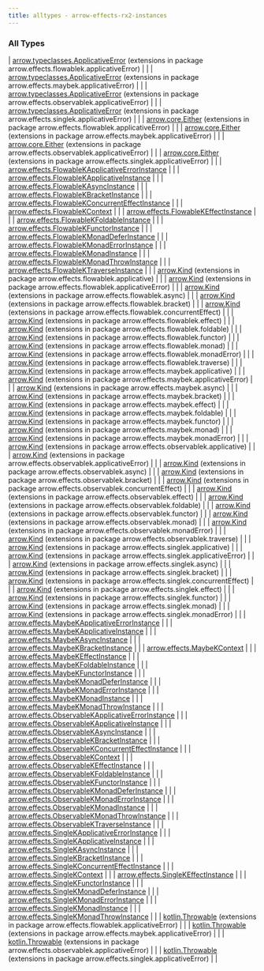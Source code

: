 ```yaml
---
title: alltypes - arrow-effects-rx2-instances
---
```


### All Types

| [arrow.typeclasses.ApplicativeError](../arrow.effects.flowablek.applicative-error/arrow.typeclasses.-applicative-error/index.html) (extensions in package arrow.effects.flowablek.applicativeError) |  |
| [arrow.typeclasses.ApplicativeError](../arrow.effects.maybek.applicative-error/arrow.typeclasses.-applicative-error/index.html) (extensions in package arrow.effects.maybek.applicativeError) |  |
| [arrow.typeclasses.ApplicativeError](../arrow.effects.observablek.applicative-error/arrow.typeclasses.-applicative-error/index.html) (extensions in package arrow.effects.observablek.applicativeError) |  |
| [arrow.typeclasses.ApplicativeError](../arrow.effects.singlek.applicative-error/arrow.typeclasses.-applicative-error/index.html) (extensions in package arrow.effects.singlek.applicativeError) |  |
| [arrow.core.Either](../arrow.effects.flowablek.applicative-error/arrow.core.-either/index.html) (extensions in package arrow.effects.flowablek.applicativeError) |  |
| [arrow.core.Either](../arrow.effects.maybek.applicative-error/arrow.core.-either/index.html) (extensions in package arrow.effects.maybek.applicativeError) |  |
| [arrow.core.Either](../arrow.effects.observablek.applicative-error/arrow.core.-either/index.html) (extensions in package arrow.effects.observablek.applicativeError) |  |
| [arrow.core.Either](../arrow.effects.singlek.applicative-error/arrow.core.-either/index.html) (extensions in package arrow.effects.singlek.applicativeError) |  |
| [arrow.effects.FlowableKApplicativeErrorInstance](../arrow.effects/-flowable-k-applicative-error-instance/index.html) |  |
| [arrow.effects.FlowableKApplicativeInstance](../arrow.effects/-flowable-k-applicative-instance/index.html) |  |
| [arrow.effects.FlowableKAsyncInstance](../arrow.effects/-flowable-k-async-instance/index.html) |  |
| [arrow.effects.FlowableKBracketInstance](../arrow.effects/-flowable-k-bracket-instance/index.html) |  |
| [arrow.effects.FlowableKConcurrentEffectInstance](../arrow.effects/-flowable-k-concurrent-effect-instance/index.html) |  |
| [arrow.effects.FlowableKContext](../arrow.effects/-flowable-k-context/index.html) |  |
| [arrow.effects.FlowableKEffectInstance](../arrow.effects/-flowable-k-effect-instance/index.html) |  |
| [arrow.effects.FlowableKFoldableInstance](../arrow.effects/-flowable-k-foldable-instance/index.html) |  |
| [arrow.effects.FlowableKFunctorInstance](../arrow.effects/-flowable-k-functor-instance/index.html) |  |
| [arrow.effects.FlowableKMonadDeferInstance](../arrow.effects/-flowable-k-monad-defer-instance/index.html) |  |
| [arrow.effects.FlowableKMonadErrorInstance](../arrow.effects/-flowable-k-monad-error-instance/index.html) |  |
| [arrow.effects.FlowableKMonadInstance](../arrow.effects/-flowable-k-monad-instance/index.html) |  |
| [arrow.effects.FlowableKMonadThrowInstance](../arrow.effects/-flowable-k-monad-throw-instance.html) |  |
| [arrow.effects.FlowableKTraverseInstance](../arrow.effects/-flowable-k-traverse-instance/index.html) |  |
| [arrow.Kind](../arrow.effects.flowablek.applicative/arrow.-kind/index.html) (extensions in package arrow.effects.flowablek.applicative) |  |
| [arrow.Kind](../arrow.effects.flowablek.applicative-error/arrow.-kind/index.html) (extensions in package arrow.effects.flowablek.applicativeError) |  |
| [arrow.Kind](../arrow.effects.flowablek.async/arrow.-kind/index.html) (extensions in package arrow.effects.flowablek.async) |  |
| [arrow.Kind](../arrow.effects.flowablek.bracket/arrow.-kind/index.html) (extensions in package arrow.effects.flowablek.bracket) |  |
| [arrow.Kind](../arrow.effects.flowablek.concurrent-effect/arrow.-kind/index.html) (extensions in package arrow.effects.flowablek.concurrentEffect) |  |
| [arrow.Kind](../arrow.effects.flowablek.effect/arrow.-kind/index.html) (extensions in package arrow.effects.flowablek.effect) |  |
| [arrow.Kind](../arrow.effects.flowablek.foldable/arrow.-kind/index.html) (extensions in package arrow.effects.flowablek.foldable) |  |
| [arrow.Kind](../arrow.effects.flowablek.functor/arrow.-kind/index.html) (extensions in package arrow.effects.flowablek.functor) |  |
| [arrow.Kind](../arrow.effects.flowablek.monad/arrow.-kind/index.html) (extensions in package arrow.effects.flowablek.monad) |  |
| [arrow.Kind](../arrow.effects.flowablek.monad-error/arrow.-kind/index.html) (extensions in package arrow.effects.flowablek.monadError) |  |
| [arrow.Kind](../arrow.effects.flowablek.traverse/arrow.-kind/index.html) (extensions in package arrow.effects.flowablek.traverse) |  |
| [arrow.Kind](../arrow.effects.maybek.applicative/arrow.-kind/index.html) (extensions in package arrow.effects.maybek.applicative) |  |
| [arrow.Kind](../arrow.effects.maybek.applicative-error/arrow.-kind/index.html) (extensions in package arrow.effects.maybek.applicativeError) |  |
| [arrow.Kind](../arrow.effects.maybek.async/arrow.-kind/index.html) (extensions in package arrow.effects.maybek.async) |  |
| [arrow.Kind](../arrow.effects.maybek.bracket/arrow.-kind/index.html) (extensions in package arrow.effects.maybek.bracket) |  |
| [arrow.Kind](../arrow.effects.maybek.effect/arrow.-kind/index.html) (extensions in package arrow.effects.maybek.effect) |  |
| [arrow.Kind](../arrow.effects.maybek.foldable/arrow.-kind/index.html) (extensions in package arrow.effects.maybek.foldable) |  |
| [arrow.Kind](../arrow.effects.maybek.functor/arrow.-kind/index.html) (extensions in package arrow.effects.maybek.functor) |  |
| [arrow.Kind](../arrow.effects.maybek.monad/arrow.-kind/index.html) (extensions in package arrow.effects.maybek.monad) |  |
| [arrow.Kind](../arrow.effects.maybek.monad-error/arrow.-kind/index.html) (extensions in package arrow.effects.maybek.monadError) |  |
| [arrow.Kind](../arrow.effects.observablek.applicative/arrow.-kind/index.html) (extensions in package arrow.effects.observablek.applicative) |  |
| [arrow.Kind](../arrow.effects.observablek.applicative-error/arrow.-kind/index.html) (extensions in package arrow.effects.observablek.applicativeError) |  |
| [arrow.Kind](../arrow.effects.observablek.async/arrow.-kind/index.html) (extensions in package arrow.effects.observablek.async) |  |
| [arrow.Kind](../arrow.effects.observablek.bracket/arrow.-kind/index.html) (extensions in package arrow.effects.observablek.bracket) |  |
| [arrow.Kind](../arrow.effects.observablek.concurrent-effect/arrow.-kind/index.html) (extensions in package arrow.effects.observablek.concurrentEffect) |  |
| [arrow.Kind](../arrow.effects.observablek.effect/arrow.-kind/index.html) (extensions in package arrow.effects.observablek.effect) |  |
| [arrow.Kind](../arrow.effects.observablek.foldable/arrow.-kind/index.html) (extensions in package arrow.effects.observablek.foldable) |  |
| [arrow.Kind](../arrow.effects.observablek.functor/arrow.-kind/index.html) (extensions in package arrow.effects.observablek.functor) |  |
| [arrow.Kind](../arrow.effects.observablek.monad/arrow.-kind/index.html) (extensions in package arrow.effects.observablek.monad) |  |
| [arrow.Kind](../arrow.effects.observablek.monad-error/arrow.-kind/index.html) (extensions in package arrow.effects.observablek.monadError) |  |
| [arrow.Kind](../arrow.effects.observablek.traverse/arrow.-kind/index.html) (extensions in package arrow.effects.observablek.traverse) |  |
| [arrow.Kind](../arrow.effects.singlek.applicative/arrow.-kind/index.html) (extensions in package arrow.effects.singlek.applicative) |  |
| [arrow.Kind](../arrow.effects.singlek.applicative-error/arrow.-kind/index.html) (extensions in package arrow.effects.singlek.applicativeError) |  |
| [arrow.Kind](../arrow.effects.singlek.async/arrow.-kind/index.html) (extensions in package arrow.effects.singlek.async) |  |
| [arrow.Kind](../arrow.effects.singlek.bracket/arrow.-kind/index.html) (extensions in package arrow.effects.singlek.bracket) |  |
| [arrow.Kind](../arrow.effects.singlek.concurrent-effect/arrow.-kind/index.html) (extensions in package arrow.effects.singlek.concurrentEffect) |  |
| [arrow.Kind](../arrow.effects.singlek.effect/arrow.-kind/index.html) (extensions in package arrow.effects.singlek.effect) |  |
| [arrow.Kind](../arrow.effects.singlek.functor/arrow.-kind/index.html) (extensions in package arrow.effects.singlek.functor) |  |
| [arrow.Kind](../arrow.effects.singlek.monad/arrow.-kind/index.html) (extensions in package arrow.effects.singlek.monad) |  |
| [arrow.Kind](../arrow.effects.singlek.monad-error/arrow.-kind/index.html) (extensions in package arrow.effects.singlek.monadError) |  |
| [arrow.effects.MaybeKApplicativeErrorInstance](../arrow.effects/-maybe-k-applicative-error-instance/index.html) |  |
| [arrow.effects.MaybeKApplicativeInstance](../arrow.effects/-maybe-k-applicative-instance/index.html) |  |
| [arrow.effects.MaybeKAsyncInstance](../arrow.effects/-maybe-k-async-instance/index.html) |  |
| [arrow.effects.MaybeKBracketInstance](../arrow.effects/-maybe-k-bracket-instance/index.html) |  |
| [arrow.effects.MaybeKContext](../arrow.effects/-maybe-k-context.html) |  |
| [arrow.effects.MaybeKEffectInstance](../arrow.effects/-maybe-k-effect-instance/index.html) |  |
| [arrow.effects.MaybeKFoldableInstance](../arrow.effects/-maybe-k-foldable-instance/index.html) |  |
| [arrow.effects.MaybeKFunctorInstance](../arrow.effects/-maybe-k-functor-instance/index.html) |  |
| [arrow.effects.MaybeKMonadDeferInstance](../arrow.effects/-maybe-k-monad-defer-instance/index.html) |  |
| [arrow.effects.MaybeKMonadErrorInstance](../arrow.effects/-maybe-k-monad-error-instance/index.html) |  |
| [arrow.effects.MaybeKMonadInstance](../arrow.effects/-maybe-k-monad-instance/index.html) |  |
| [arrow.effects.MaybeKMonadThrowInstance](../arrow.effects/-maybe-k-monad-throw-instance.html) |  |
| [arrow.effects.ObservableKApplicativeErrorInstance](../arrow.effects/-observable-k-applicative-error-instance/index.html) |  |
| [arrow.effects.ObservableKApplicativeInstance](../arrow.effects/-observable-k-applicative-instance/index.html) |  |
| [arrow.effects.ObservableKAsyncInstance](../arrow.effects/-observable-k-async-instance/index.html) |  |
| [arrow.effects.ObservableKBracketInstance](../arrow.effects/-observable-k-bracket-instance/index.html) |  |
| [arrow.effects.ObservableKConcurrentEffectInstance](../arrow.effects/-observable-k-concurrent-effect-instance/index.html) |  |
| [arrow.effects.ObservableKContext](../arrow.effects/-observable-k-context/index.html) |  |
| [arrow.effects.ObservableKEffectInstance](../arrow.effects/-observable-k-effect-instance/index.html) |  |
| [arrow.effects.ObservableKFoldableInstance](../arrow.effects/-observable-k-foldable-instance/index.html) |  |
| [arrow.effects.ObservableKFunctorInstance](../arrow.effects/-observable-k-functor-instance/index.html) |  |
| [arrow.effects.ObservableKMonadDeferInstance](../arrow.effects/-observable-k-monad-defer-instance/index.html) |  |
| [arrow.effects.ObservableKMonadErrorInstance](../arrow.effects/-observable-k-monad-error-instance/index.html) |  |
| [arrow.effects.ObservableKMonadInstance](../arrow.effects/-observable-k-monad-instance/index.html) |  |
| [arrow.effects.ObservableKMonadThrowInstance](../arrow.effects/-observable-k-monad-throw-instance.html) |  |
| [arrow.effects.ObservableKTraverseInstance](../arrow.effects/-observable-k-traverse-instance/index.html) |  |
| [arrow.effects.SingleKApplicativeErrorInstance](../arrow.effects/-single-k-applicative-error-instance/index.html) |  |
| [arrow.effects.SingleKApplicativeInstance](../arrow.effects/-single-k-applicative-instance/index.html) |  |
| [arrow.effects.SingleKAsyncInstance](../arrow.effects/-single-k-async-instance/index.html) |  |
| [arrow.effects.SingleKBracketInstance](../arrow.effects/-single-k-bracket-instance/index.html) |  |
| [arrow.effects.SingleKConcurrentEffectInstance](../arrow.effects/-single-k-concurrent-effect-instance/index.html) |  |
| [arrow.effects.SingleKContext](../arrow.effects/-single-k-context.html) |  |
| [arrow.effects.SingleKEffectInstance](../arrow.effects/-single-k-effect-instance/index.html) |  |
| [arrow.effects.SingleKFunctorInstance](../arrow.effects/-single-k-functor-instance/index.html) |  |
| [arrow.effects.SingleKMonadDeferInstance](../arrow.effects/-single-k-monad-defer-instance/index.html) |  |
| [arrow.effects.SingleKMonadErrorInstance](../arrow.effects/-single-k-monad-error-instance/index.html) |  |
| [arrow.effects.SingleKMonadInstance](../arrow.effects/-single-k-monad-instance/index.html) |  |
| [arrow.effects.SingleKMonadThrowInstance](../arrow.effects/-single-k-monad-throw-instance.html) |  |
| [kotlin.Throwable](../arrow.effects.flowablek.applicative-error/kotlin.-throwable/index.html) (extensions in package arrow.effects.flowablek.applicativeError) |  |
| [kotlin.Throwable](../arrow.effects.maybek.applicative-error/kotlin.-throwable/index.html) (extensions in package arrow.effects.maybek.applicativeError) |  |
| [kotlin.Throwable](../arrow.effects.observablek.applicative-error/kotlin.-throwable/index.html) (extensions in package arrow.effects.observablek.applicativeError) |  |
| [kotlin.Throwable](../arrow.effects.singlek.applicative-error/kotlin.-throwable/index.html) (extensions in package arrow.effects.singlek.applicativeError) |  |

